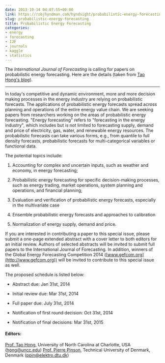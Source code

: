 ```yaml
---
date: 2013-10-14 04:07:55+00:00
link: https://robjhyndman.com/hyndsight/probabilistic-energy-forecasting/
slug: probabilistic-energy-forecasting
title: Probabilistic Energy Forecasting
categories:
- energy
- forecasting
- IJF
- journals
- kaggle
- statistics
---
```


The _International Journal of Forecasting_ is calling for papers on probabilistic energy forecasting. Here are the details (taken from [Tao Hong's blog](http://drhongtao.blogspot.com.au/2013/10/probabilistic-energy-forecasting.html)).<!-- more -->



* * *



In today's competitive and dynamic environment, more and more decision making processes in the energy industry are relying on probabilistic forecasts. The applications of probabilistic energy forecasts spread across planning and operations of the entire energy value chain. We are seeking papers from researchers working on the areas of probabilistic energy forecasting. "Energy forecasting" refers to "forecasting in the energy industry", which includes but is not limited to forecasting supply, demand and price of electricity, gas, water, and renewable energy resources. The probabilistic forecasts can take various forms, e.g., from quantile to full density forecasts, probabilistic forecasts for multi-categorical variables or functional data.

The potential topics include:




    
  1. Accounting for complex and uncertain inputs, such as weather and economy, in energy forecasting;

    
  2. Probabilistic energy forecasting for specific decision-making processes, such as energy trading, market operations, system planning and operations, and financial planning;

    
  3. Evaluation and verification of probabilistic energy forecasts, especially in the multivariate case

    
  4. Ensemble probabilistic energy forecasts and approaches to calibration

    
  5. Normalization of energy supply, demand and price.



If you are interested in contributing a paper to this special issue, please submit a one-page extended abstract with a cover letter to both editors for an initial review. Authors of selected abstracts will be invited to submit full papers to the International Journal of Forecasting. In addition, winners of the Global Energy Forecasting Competition 2014 ([www.gefcom.org](http://www.gefcom.org)) will be invited to contribute to this special issue as well.

The proposed schedule is listed below:




    
  * Abstract due: Jan 31st, 2014

    
  * Initial review due: Mar 31st, 2014

    
  * Full paper due: July 31st, 2014

    
  * Notification of first round decision: Oct 31st, 2014

    
  * Notification of final decisions: Mar 31st, 2015





#### Editors:



[Prof. Tao Hong](https://sites.google.com/site/hongtao01/), University of North Carolina at Charlotte, USA ([hong@uncc.edu](mailto:hong@uncc.edu))
[Prof. Pierre Pinson](http://pierrepinson.com/), Technical University of Denmark, Denmark ([ppin@elektro.dtu.dk](mailto:ppin@elektro.dtu.dk))
